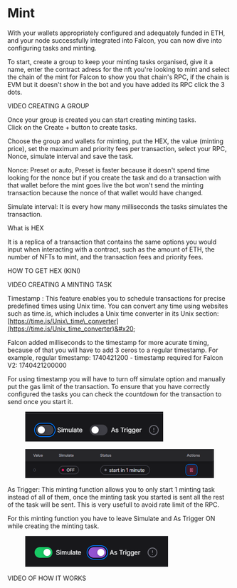 # Mint

With your wallets appropriately configured and adequately funded in ETH, and your node successfully integrated into Falcon, you can now dive into configuring tasks and minting.

To start, create a group to keep your minting tasks organised, give it a name, enter the contract adress for the nft you're looking to mint and select the chain of the mint for Falcon to show you that chain's RPC, if the chain is EVM but it doesn't show in the bot and you have added its RPC click the 3 dots.

VIDEO CREATING A GROUP

Once your group is created you can start creating minting tasks. \
Click on the Create + button to create tasks.

Choose the group and wallets for minting, put the HEX, the value (minting price), set the maximum and priority fees per transaction, select your RPC, Nonce, simulate interval and save the task.

Nonce: Preset or auto, Preset is faster because it doesn't spend time looking for the nonce but if you create the task and do a transaction with that wallet before the mint goes live the bot won't send the minting transaction because the nonce of that wallet would have changed.

Simulate interval: It is every how many milliseconds the tasks simulates the transaction.

What is HEX

It is a replica of a transaction that contains the same options you would input when interacting with a contract, such as the amount of ETH, the number of NFTs to mint, and the transaction fees and priority fees.

HOW TO GET HEX (KINI)

VIDEO CREATING A MINTING TASK

Timestamp : This feature enables you to schedule transactions for precise predefined times using Unix time. You can convert any time using websites such as time.is, which includes a Unix time converter in its Unix section: [https://time.is/Unix\_time\_converter](https://time.is/Unix_time_converter)&#x20;

Falcon added milliseconds to the timestamp for more acurate timing, because of that you will have to add 3 ceros to a regular timestamp. For example, regular timestamp: 1740421200 - timestamp required for Falcon V2: 1740421200000&#x20;

For using timestamp you will have to turn off simulate option and manually put the gas limit of the transaction. To ensure that you have correctly configured the tasks you can check the countdown for the transaction to send once you start it.

<figure><img src=".gitbook/assets/image (13).png" alt=""><figcaption></figcaption></figure>

<figure><img src=".gitbook/assets/image (12).png" alt=""><figcaption></figcaption></figure>

As Trigger: This minting function allows you to only start 1 minting task instead of all of them, once the minting task you started is sent all the rest of the task will be sent. This is very usefull to avoid rate limit of the RPC.

For this minting function you have to leave Simulate and As Trigger ON while creating the minting task.

<figure><img src=".gitbook/assets/image (14).png" alt=""><figcaption></figcaption></figure>

VIDEO OF HOW IT WORKS
